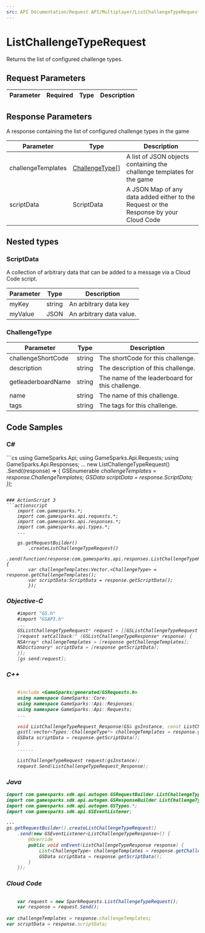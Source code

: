 ```yaml
---
src: API Documentation/Request API/Multiplayer/ListChallengeTypeRequest.md
---
```


# ListChallengeTypeRequest


Returns the list of configured challenge types.


## Request Parameters

Parameter | Required | Type | Description
--------- | -------- | ---- | -----------

## Response Parameters


A response containing the list of configured challenge types in the game

Parameter | Type | Description
--------- | ---- | -----------
challengeTemplates | [ChallengeType[]](#challengetype) | A list of JSON objects containing the challenge templates for the game
scriptData | ScriptData | A JSON Map of any data added either to the Request or the Response by your Cloud Code

## Nested types

### ScriptData

A collection of arbitrary data that can be added to a message via a Cloud Code script.

Parameter | Type | Description
--------- | ---- | -----------
myKey | string | An arbitrary data key
myValue | JSON | An arbitrary data value.

### ChallengeType



Parameter | Type | Description
--------- | ---- | -----------
challengeShortCode | string | The shortCode for this challenge.
description | string | The description of this challenge.
getleaderboardName | string | The name of the leaderboard for this challenge.
name | string | The name of this challenge.
tags | string | The tags for this challenge.


## Code Samples

<h3>C#</h3>
```cs
	using GameSparks.Api;
	using GameSparks.Api.Requests;
	using GameSparks.Api.Responses;
	...
	new ListChallengeTypeRequest()
		.Send((response) => {
		GSEnumerable<var> challengeTemplates = response.ChallengeTemplates; 
		GSData scriptData = response.ScriptData; 
		});

```

### ActionScript 3
```actionscript
	import com.gamesparks.*;
	import com.gamesparks.api.requests.*;
	import com.gamesparks.api.responses.*;
	import com.gamesparks.api.types.*;
	...
	
	gs.getRequestBuilder()
	    .createListChallengeTypeRequest()
		.send(function(response:com.gamesparks.api.responses.ListChallengeTypeResponse):void {
		var challengeTemplates:Vector.<ChallengeType> = response.getChallengeTemplates(); 
		var scriptData:ScriptData = response.getScriptData(); 
		});

```

### Objective-C
```objectivec
	#import "GS.h"
	#import "GSAPI.h"
	...
	GSListChallengeTypeRequest* request = [[GSListChallengeTypeRequest alloc] init];
	[request setCallback:^ (GSListChallengeTypeResponse* response) {
	NSArray* challengeTemplates = [response getChallengeTemplates]; 
	NSDictionary* scriptData = [response getScriptData]; 
	}];
	[gs send:request];

```

### C++
```cpp

	#include <GameSparks/generated/GSRequests.h>
	using namespace GameSparks::Core;
	using namespace GameSparks::Api::Responses;
	using namespace GameSparks::Api::Requests;
	...
	
	void ListChallengeTypeRequest_Response(GS& gsInstance, const ListChallengeTypeResponse& response) {
	gsstl:vector<Types::ChallengeType*> challengeTemplates = response.getChallengeTemplates(); 
	GSData scriptData = response.getScriptData(); 
	}
	......
	
	ListChallengeTypeRequest request(gsInstance);
	request.Send(ListChallengeTypeRequest_Response);
```

### Java
```java
import com.gamesparks.sdk.api.autogen.GSRequestBuilder.ListChallengeTypeRequest;
import com.gamesparks.sdk.api.autogen.GSResponseBuilder.ListChallengeTypeResponse;
import com.gamesparks.sdk.api.autogen.GSTypes.*;
import com.gamesparks.sdk.api.GSEventListener;

...
gs.getRequestBuilder().createListChallengeTypeRequest()
	.send(new GSEventListener<ListChallengeTypeResponse>() {
		@Override
		public void onEvent(ListChallengeTypeResponse response) {
			List<ChallengeType> challengeTemplates = response.getChallengeTemplates(); 
			GSData scriptData = response.getScriptData(); 
		}
	});

```

### Cloud Code
```javascript

	var request = new SparkRequests.ListChallengeTypeRequest();
	var response = request.Send();
	
var challengeTemplates = response.challengeTemplates; 
var scriptData = response.scriptData; 
```


